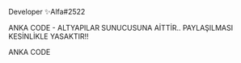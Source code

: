 Developer ✨Alfa#2522  

ANKA CODE - ALTYAPILAR SUNUCUSUNA AİTTİR.. PAYLAŞILMASI KESİNLİKLE YASAKTIR!!



ANKA CODE 

